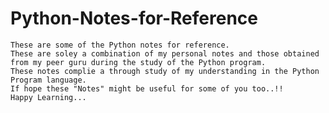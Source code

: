 # Python-Notes-for-Reference

    These are some of the Python notes for reference.
    These are soley a combination of my personal notes and those obtained from my peer guru during the study of the Python program.
    These notes complie a through study of my understanding in the Python Program language.
    If hope these "Notes" might be useful for some of you too..!!
    Happy Learning...
   
